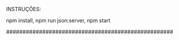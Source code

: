 INSTRUÇÕES:

npm install, 
npm run json:server,
npm start

###################################################
